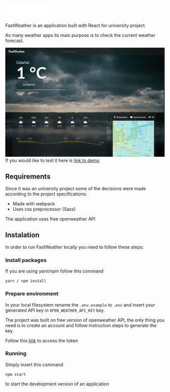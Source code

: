 # ![alt text](./public/img/logo.png)

FastWeather is an application built with React for university project.

As many weather apps its main purpose is to check the current weather forecast.

![screen](./docs/img/c1.PNG) 
If you would like to test it here is [link to demo](https://lukasz-ciskowski.github.io/fastweather)

## Requirements

Since it was an university project some of the decisions were made according to the project specifications:

- Made with webpack
- Uses css preprocessor (Sass)

The application uses free openweather API

## Instalation

In order to run FastWeather locally you need to follow these steps:

### Install packages
If you are using yarn/npm follow this command

```
yarn / npm install
```

### Prepare environment

In your local filesystem rename the `.env.example` to `.env` and insert your generated API key in `OPEN_WEATHER_API_KEY` key.

The project was built on free version of openweather API, the only thing you need is to create an account and follow instruction steps to generate the key.

Follow this [link](https://openweathermap.org/api) to access the token

### Running

Simply insert this command

```
npm start
```

to start the development version of an application

